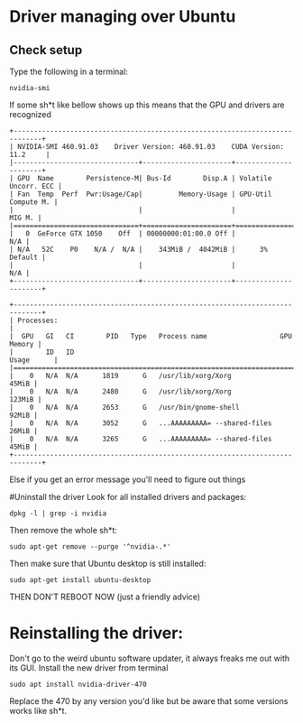 # Driver managing over Ubuntu
## Check setup
Type the following in a terminal:

```
nvidia-smi
```

If some sh*t like bellow shows up this means that the GPU and drivers are recognized

```
+-----------------------------------------------------------------------------+
| NVIDIA-SMI 460.91.03    Driver Version: 460.91.03    CUDA Version: 11.2     |
|-------------------------------+----------------------+----------------------+
| GPU  Name        Persistence-M| Bus-Id        Disp.A | Volatile Uncorr. ECC |
| Fan  Temp  Perf  Pwr:Usage/Cap|         Memory-Usage | GPU-Util  Compute M. |
|                               |                      |               MIG M. |
|===============================+======================+======================|
|   0  GeForce GTX 1050    Off  | 00000000:01:00.0 Off |                  N/A |
| N/A   52C    P0    N/A /  N/A |    343MiB /  4042MiB |      3%      Default |
|                               |                      |                  N/A |
+-------------------------------+----------------------+----------------------+
                                                                               
+-----------------------------------------------------------------------------+
| Processes:                                                                  |
|  GPU   GI   CI        PID   Type   Process name                  GPU Memory |
|        ID   ID                                                   Usage      |
|=============================================================================|
|    0   N/A  N/A      1819      G   /usr/lib/xorg/Xorg                 45MiB |
|    0   N/A  N/A      2480      G   /usr/lib/xorg/Xorg                123MiB |
|    0   N/A  N/A      2653      G   /usr/bin/gnome-shell               92MiB |
|    0   N/A  N/A      3052      G   ...AAAAAAAAA= --shared-files       26MiB |
|    0   N/A  N/A      3265      G   ...AAAAAAAAA= --shared-files       45MiB |
+-----------------------------------------------------------------------------+

```

Else if you get an error message you'll need to figure out things

#Uninstall the driver
Look for all installed drivers and packages:

```
dpkg -l | grep -i nvidia
```
Then remove the whole sh*t:

```
sudo apt-get remove --purge '^nvidia-.*'
```
Then make sure that Ubuntu desktop is still installed:

```
sudo apt-get install ubuntu-desktop
```
THEN DON'T REBOOT NOW (just a friendly advice)

# Reinstalling the driver:
Don't go to the weird ubuntu software updater, it always freaks me out with its GUI.
Install the new driver from terminal

```
sudo apt install nvidia-driver-470
```

Replace the 470 by any version you'd like but be aware that some versions works like sh*t.


